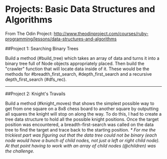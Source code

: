 # Projects: Basic Data Structures and Algorithms

From The Odin Project: http://www.theodinproject.com/courses/ruby-programming/lessons/data-structures-and-algorithms

##Project 1: Searching Binary Trees

Build a method (#build_tree) which takes an array of data and turns it into a binary tree full of Node objects appropriately placed. Then build the "crawler" function that will locate data inside of it. These would be the methods for #breadth_first_search, #depth_first_search and a recursive depth_first_search (#dfs_rec).

-------

##Project 2: Knight's Travails

Build a method (#knight_moves) that shows the simplest possible way to get from one square on a 8x8 chess board to another square by outputting all squares the knight will stop on along the way. To do this, I had to create a tree data structure to hold all the possible knight positions. Once the target position was encountered, a breadth-first-search was called on the data tree to find the target and trace back to the starting position.
*\* For me the trickiest part was figuring out that the data tree could not be binary (each node would have a bunch of child nodes, not just a left or right child node). At that point having to work with an array of child nodes (@children) was the challenge.*


